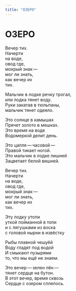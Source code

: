 ```yaml
---
title: "ОЗЕРО"
---
```


<h1>ОЗЕРО</h1>

<section>

Вечер тих.\
Начерти\
на&nbsp;воде,\
овод где,\
мокрый знак&thinsp;&mdash;&thinsp;\
мог&nbsp;ли знать,\
как вечер их\
тих.

Мальчик в&nbsp;лодке речку трогал,\
или лодка тянет воду.\
Руки закатав в&nbsp;тюльпаны,\
мальчик тянет одеяло.

Это солнце в&nbsp;камышах\
Прячет золото в&nbsp;мешках.\
Это время на&nbsp;воде\
Водомеркой делит день.

Это цапля&thinsp;&mdash;&thinsp;часовой&thinsp;&mdash;&thinsp;\
Правой тикает ногой.\
Это мальчик в&nbsp;лодке лишней\
Зацветает белой вишней.

Вечер тих.\
Начерти\
на&nbsp;воде,\
овод где,\
мокрый знак&thinsp;&mdash;&thinsp;\
мог&nbsp;ли знать,\
как вечер их\
тих.

Эту лодку утопи\
уткой пойманной в&nbsp;топи\
и&nbsp;с&nbsp;лягушками из&nbsp;воска\
с&nbsp;головой нырни в&nbsp;извёстку

Рыбы плавной чешуёй\
Воду гладят под водой\
И&nbsp;смыкают пузырями\
то, что мы&nbsp;ещё не&nbsp;знаем.

Это вечер&thinsp;&mdash;&thinsp;зелен лён&thinsp;&mdash;&thinsp;\
тянет сердце на&nbsp;бутон.\
В&nbsp;этот вечер, время сквозь\
Сердце с&nbsp;озером сплелось.

</section>

